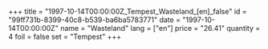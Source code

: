 +++
title = "1997-10-14T00:00:00Z_Tempest_Wasteland_[en]_false"
id = "99ff731b-8399-40c8-b539-ba6ba5783771"
date = "1997-10-14T00:00:00Z"
name = "Wasteland"
lang = ["en"]
price = "26.41"
quantity = 4
foil = false
set = "Tempest"
+++
